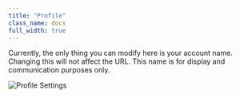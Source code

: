 ```yaml
---
title: "Profile"
class_name: docs
full_width: true
---
```


Currently, the only thing you can modify here is your account name. Changing this will not affect the URL. This name is for display and communication purposes only.

![Profile Settings](docs/prefs-account-profile.png)

